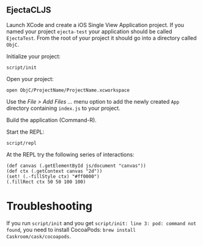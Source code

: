 ## EjectaCLJS

Launch XCode and create a iOS Single View Application project. If you
named your project `ejecta-test` your application should be called
`EjectaTest`. From the root of your project it should go into a
directory called `ObjC`.

Initialize your project:

```shell
script/init
```

Open your project:

```
open ObjC/ProjectName/ProjectName.xcworkspace
```

Use the *File > Add Files ...* menu option to add the newly created
`App` directory containing `index.js` to your project.

Build the application (Command-R).

Start the REPL:

```shell
script/repl
```

At the REPL try the following series of interactions:

```shell
(def canvas (.getElementById js/document "canvas"))
(def ctx (.getContext canvas "2d"))
(set! (.-fillStyle ctx) "#ff0000")
(.fillRect ctx 50 50 100 100)
```

Troubleshooting
==============
If you run `script/init` and you get
`script/init: line 3: pod: command not found`, you need to
install CocoaPods: `brew install Caskroom/cask/cocoapods`.
